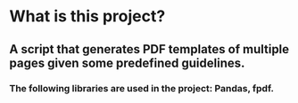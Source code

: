 # What is this project?
## A script that generates PDF templates of multiple pages given some predefined guidelines.
### The following libraries are used in the project: Pandas, fpdf.